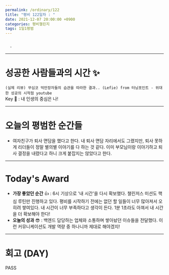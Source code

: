 ```yaml
---
permalink: /ordinary/122
title: "평비 122일차 : "
date: 2021-12-07 20:00:00 +0900
categories: 평비챌린지
tags: 1일1평범
---
```

```

  - 
```

---
# 성공한 사람들과의 시간 ✨
`(실제 리뷰) 무심코 억만장자들의 습관을 따라한 결과.. (Lefie) from 터닝포인트 - 위대한 성공의 시작점 youtube`  
Key 🔑 : 내 인생의 중심은 나!

---
# 오늘의 평범한 순간들
- 여자친구가 퇴사 면담을 했다고 한다. 내 퇴사 면담 자리에서도 그랬지만, 퇴사 못하게 리더들이 정말 별의별 이야기를 다 하는 것 같다. 이미 부모님이랑 이야기하고 퇴사 결정을 내렸다고 하니 크게 붙잡지는 않았다고 한다.

---
# Today's Award
- **가장 좋았던 순간** 👍 : 6시 기상으로 '내 시간'을 다시 확보했다. 챌린저스 미션도 핵심 루틴만 진행하고 있다. 평비를 시작하기 전에는 없던 할 일들이 너무 많아져서 오히려 쌓여있다. 내 시간이 너무 부족하다고 생각이 든다. 1분 1초라도 아껴서 내 시간을 더 확보해야 한다!
- **오늘의 성과** 😎 : 백엔드 담당하는 업체와 소통하며 쌓아놨던 이슈들을 전달했다. 이런 커뮤니케이션도 개발 역량 중 하나니까 제대로 해야겠지!

---
# 회고 (DAY)
PASS